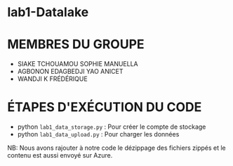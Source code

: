 # lab1-Datalake

# MEMBRES DU GROUPE
- SIAKE TCHOUAMOU SOPHIE MANUELLA
- AGBONON EDAGBEDJI YAO ANICET
- WANDJI K FRÉDÉRIQUE

# ÉTAPES D'EXÉCUTION DU CODE
  - python `lab1_data_storage.py` : Pour créer le compte de stockage
  - python `lab1_data_upload.py`  : Pour charger les données

NB: Nous avons rajouter à notre code le dézippage des fichiers zippés et le contenu est aussi envoyé sur Azure.
